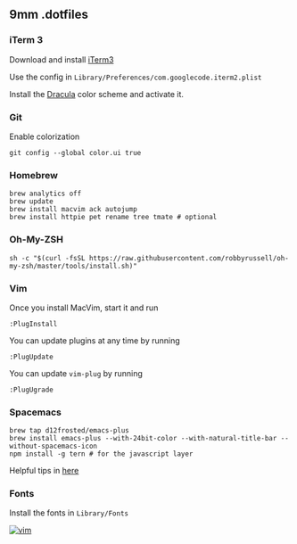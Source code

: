 ## 9mm .dotfiles

### iTerm 3

Download and install [iTerm3](https://www.iterm2.com/version3.html)

Use the config in `Library/Preferences/com.googlecode.iterm2.plist`

Install the [Dracula](https://draculatheme.com/iterm/) color scheme and activate it.


### Git

Enable colorization

    git config --global color.ui true


### Homebrew

    brew analytics off
    brew update
    brew install macvim ack autojump
    brew install httpie pet rename tree tmate # optional


### Oh-My-ZSH

    sh -c "$(curl -fsSL https://raw.githubusercontent.com/robbyrussell/oh-my-zsh/master/tools/install.sh)"


### Vim

Once you install MacVim, start it and run

    :PlugInstall

You can update plugins at any time by running

    :PlugUpdate

You can update `vim-plug` by running

    :PlugUgrade


### Spacemacs

    brew tap d12frosted/emacs-plus
    brew install emacs-plus --with-24bit-color --with-natural-title-bar --without-spacemacs-icon
    npm install -g tern # for the javascript layer

Helpful tips in [here](https://elixirforum.com/t/spacemacs-general-discussion-blog-posts-wiki/109?source_topic_id=3191)


### Fonts

Install the fonts in `Library/Fonts`

[![vim](https://raw.github.com/9mm/dotfiles/master/.vim/screenshot.png)](https://raw.github.com/9mm/dotfiles/master/.vim/screenshot.png)
